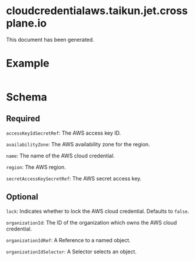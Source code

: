 
cloudcredentialaws.taikun.jet.crossplane.io
===========================================


This document has been generated.
  

# Example


```yaml

```  

# Schema
  

## Required
  
`accessKeyIdSecretRef`: The AWS access key ID.
  
`availabilityZone`: The AWS availability zone for the region.
  
`name`: The name of the AWS cloud credential.
  
`region`: The AWS region.
  
`secretAccessKeySecretRef`: The AWS secret access key.
  

## Optional
  
`lock`: Indicates whether to lock the AWS cloud credential. Defaults to `false`.
  
`organizationId`: The ID of the organization which owns the AWS cloud credential.
  
`organizationIdRef`: A Reference to a named object.
  
`organizationIdSelector`: A Selector selects an object.
  
